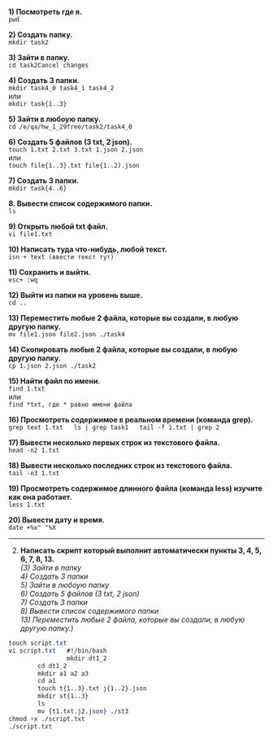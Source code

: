 **1) Посмотреть где я.**  
`pwd`

**2) Создать папку.**  
`mkdir task2`

**3) Зайти в папку.**  
`cd task2Cancel changes`

**4) Создать 3 папки.**  
`mkdir task4_0 task4_1 task4_2`  
   или  
`mkdir task{1..3}`  

**5) Зайти в любоую папку.**  
`cd /e/qa/hw_1_29free/task2/task4_0`

**6) Создать 5 файлов (3 txt, 2 json).**  
`touch 1.txt 2.txt 3.txt 1.json 2.json`  
   или  
`touch file{1..3}.txt file{1..2).json`

**7) Создать 3 папки.**  
`mkdir task{4..6}`  

**8. Вывести список содержимого папки.**  
`ls`  

**9) Открыть любой txt файл.**  
`vi file1.txt`  

**10) Написать туда что-нибудь, любой текст.**  
`isn + text (ввести текст тут)`  

**11) Сохранить и выйти.**  
`esc+ :wq`  

**12) Выйти из папки на уровень выше.**  
`cd ..`  

**13) Переместить любые 2 файла, которые вы создали, в любую другую папку.**  
`mv file1.json file2.json ./task4`  

**14) Скопировать любые 2 файла, которые вы создали, в любую другую папку.**  
`cp 1.json 2.json ./task2`  

**15) Найти файл по имени.**  
`find 1.txt`   
  или  
`find *txt, где * равно имени файла`

**16) Просмотреть содержимое в реальном времени (команда grep).**  
`grep text 1.txt  
ls | grep task1  
tail -f 1.txt | grep 2`  

**17) Вывести несколько первых строк из текстового файла.**  
`head -n2 1.txt`  

**18) Вывести несколько последних строк из текстового файла.**  
`tail -n3 1.txt`  

**19) Просмотреть содержимое длинного файла (команда less) изучите как она работает.**  
`less 1.txt`  

**20) Вывести дату и время.**  
`date +%x" "%X`  

-----

2) **Написать скрипт который выполнит автоматически пункты 3, 4, 5, 6, 7, 8, 13.**  
   *(3) Зайти в папку  
     4) Создать 3 папки  
     5) Зайти в любоую папку  
     6) Создать 5 файлов (3 txt, 2 json)  
     7) Создать 3 папки  
     8) Вывести список содержимого папки  
    13) Переместить любые 2 файла, которые вы создали, в любую другую папку.)*  

```css
touch script.txt	
vi script.txt	#!/bin/bash
                mkdir dt1_2
		cd dt1_2
		mkdir a1 a2 a3
		cd a1
		touch t{1..3}.txt j{1..2}.json
		mkdir st{1..3}
		ls
		mv {t1.txt,j2.json} ./st3
chmod +x ./script.txt	
./script.txt
```
	
